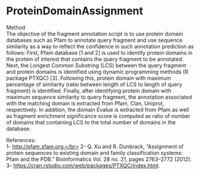 # ProteinDomainAssignment

Method </br>
The objective of the fragment annotation script is to use protein domain databases such as Pfam to annotate query fragment and use sequence similarity as a way to reflect the confidence in such annotation prediction as follows: First, Pfam database [1 and 2] is used to identify protein domains in the protein of interest that contains the query fragment to be annotated. Next, the Longest Common Substring (LCS) between the query fragment and protein domains is identified using dynamic programming methods (R package PTXQC) [3]. Following this, protein domain with maximum percentage of similarity (ratio between length of LCS to length of query fragment) is identified. Finally, after identifying protein domain with maximum sequence similarity to query fragment, the annotation associated with the matching domain is extracted from Pfam, Clan, Uniprot, respectively. In addition, the domain Evalue is extracted from Pfam as well as fragment enrichment significance score is computed as ratio of number of domains that containing LCS to the total number of domains in the database.

References:</br>
1-	http://pfam.xfam.org.</br>
2-	Q. Xu and R. Dunbrack, “Assignment of protein sequences to existing domain and family classification systems: Pfam and the PDB.” Bioinformatics Vol. 28 no. 21, pages 2763–2772 (2012).</br>
3-	https://cran.rstudio.com/web/packages/PTXQC/index.html. </br>
